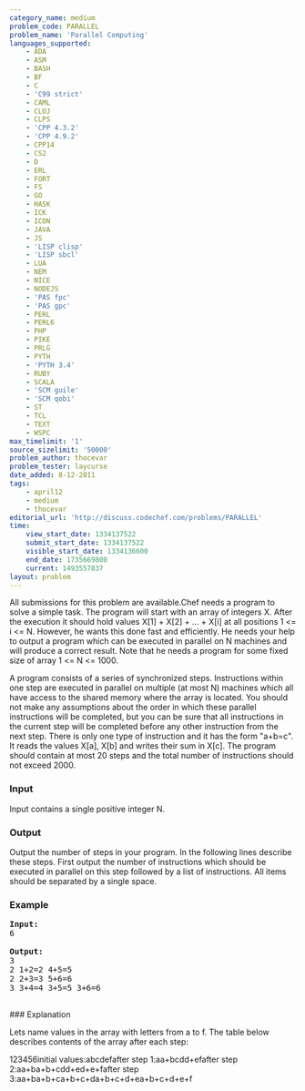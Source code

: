 ```yaml
---
category_name: medium
problem_code: PARALLEL
problem_name: 'Parallel Computing'
languages_supported:
    - ADA
    - ASM
    - BASH
    - BF
    - C
    - 'C99 strict'
    - CAML
    - CLOJ
    - CLPS
    - 'CPP 4.3.2'
    - 'CPP 4.9.2'
    - CPP14
    - CS2
    - D
    - ERL
    - FORT
    - FS
    - GO
    - HASK
    - ICK
    - ICON
    - JAVA
    - JS
    - 'LISP clisp'
    - 'LISP sbcl'
    - LUA
    - NEM
    - NICE
    - NODEJS
    - 'PAS fpc'
    - 'PAS gpc'
    - PERL
    - PERL6
    - PHP
    - PIKE
    - PRLG
    - PYTH
    - 'PYTH 3.4'
    - RUBY
    - SCALA
    - 'SCM guile'
    - 'SCM qobi'
    - ST
    - TCL
    - TEXT
    - WSPC
max_timelimit: '1'
source_sizelimit: '50000'
problem_author: thocevar
problem_tester: laycurse
date_added: 8-12-2011
tags:
    - april12
    - medium
    - thocevar
editorial_url: 'http://discuss.codechef.com/problems/PARALLEL'
time:
    view_start_date: 1334137522
    submit_start_date: 1334137522
    visible_start_date: 1334136600
    end_date: 1735669800
    current: 1493557837
layout: problem
---
```

All submissions for this problem are available.Chef needs a program to solve a simple task. The program will start with an array of integers X. After the execution it should hold values X\[1\] + X\[2\] + ... + X\[i\] at all positions 1 <= i <= N. However, he wants this done fast and efficiently. He needs your help to output a program which can be executed in parallel on N machines and will produce a correct result. Note that he needs a program for some fixed size of array 1 <= N <= 1000.

A program consists of a series of synchronized steps. Instructions within one step are executed in parallel on multiple (at most N) machines which all have access to the shared memory where the array is located. You should not make any assumptions about the order in which these parallel instructions will be completed, but you can be sure that all instructions in the current step will be completed before any other instruction from the next step. There is only one type of instruction and it has the form "a+b=c". It reads the values X\[a\], X\[b\] and writes their sum in X\[c\]. The program should contain at most 20 steps and the total number of instructions should not exceed 2000.

### Input

Input contains a single positive integer N.

### Output

Output the number of steps in your program. In the following lines describe these steps. First output the number of instructions which should be executed in parallel on this step followed by a list of instructions. All items should be separated by a single space.

### Example

<pre>
<b>Input:</b>
6

<b>Output:</b>
3
2 1+2=2 4+5=5
2 2+3=3 5+6=6
3 3+4=4 3+5=5 3+6=6

</pre>### Explanation
Lets name values in the array with letters from a to f. The table below describes contents of the array after each step:

 123456initial values:abcdefafter step 1:aa+bcdd+efafter step 2:aa+ba+b+cdd+ed+e+fafter step 3:aa+ba+b+ca+b+c+da+b+c+d+ea+b+c+d+e+f

